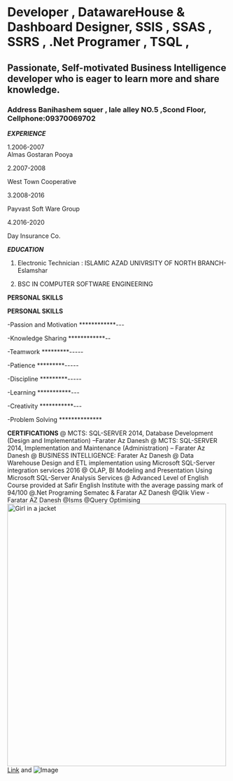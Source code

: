 
#    Developer  ,  DatawareHouse &  Dashboard   Designer,   SSIS , SSAS , SSRS , .Net Programer  , TSQL ,                                                    
##   Passionate, Self-motivated Business Intelligence developer who is eager to learn more and share knowledge.    
###   Address  Banihashem squer , lale alley NO.5 ,Scond Floor, Cellphone:09370069702                                                         

**_EXPERIENCE_**

1.2006-2007                                                                                                                                                                                       
Almas Gostaran Pooya  

2.2007-2008

West Town Cooperative

3.2008-2016

Payvast Soft Ware Group 

4.2016-2020

Day Insurance Co.
 
 
 **_EDUCATION_**
 
 1.  Electronic Technician : ISLAMIC AZAD UNIVRSITY OF NORTH BRANCH-Eslamshar  
 
 2.  BSC IN COMPUTER SOFTWARE ENGINEERING

**PERSONAL SKILLS**



**PERSONAL SKILLS**

-Passion and Motivation ************---

-Knowledge Sharing      ************--

-Teamwork               *********-----

-Patience               *********-----

-Discipline             *********-----

-Learning               ***********---

-Creativity             ***********---

-Problem Solving        **************

**CERTIFICATIONS**
@ MCTS: SQL-SERVER 2014, Database Development (Design and Implementation) –Farater Az Danesh
@ MCTS: SQL-SERVER 2014, Implementation and Maintenance (Administration) – Farater Az Danesh
@ BUSINESS INTELLIGENCE: Farater Az Danesh
@ Data Warehouse Design and ETL implementation using Microsoft SQL-Server integration
services 2016
@ OLAP, BI Modeling and Presentation Using Microsoft SQL-Server Analysis Services
@ Advanced Level of English Course provided at Safir English Institute with the average passing
mark of 94/100 
@.Net Programing   Sematec & Faratar AZ Danesh
@Qlik View    -Faratar AZ Danesh
@Isms
@Query Optimising
<img src="img_girl.jpg" alt="Girl in a jacket" width="500" height="600">
[Link](url) and ![Image](src)
```


